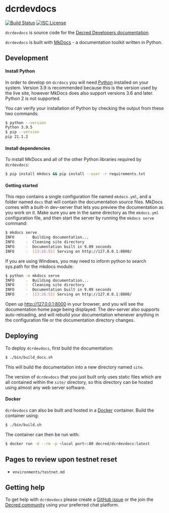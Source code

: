 dcrdevdocs
==========

[![Build Status](https://github.com/decred/dcrdevdocs/workflows/Build%20and%20Test/badge.svg)](https://github.com/decred/dcrdevdocs/actions)
[![ISC License](https://img.shields.io/badge/license-ISC-blue.svg)](http://copyfree.org)

`dcrdevdocs` is source code for the [Decred Developers documentation](https://devdocs.decred.org).

`dcrdevdocs` is built with [MkDocs](https://www.mkdocs.org/) - a documentation toolkit written in Python.

## Development

#### Install Python

In order to develop on `dcrdocs` you will need [Python](https://www.python.org/)
installed on your system.
Version 3.9 is recommended because this is the version used by the live site,
however MkDocs does also support versions 3.6 and later.
Python 2 is not supported.

You can verify your installation of Python by checking the output from these two
commands:

```bash
$ python --version
Python 3.9.5
$ pip --version
pip 21.1.2
```

#### Install dependencies

To install MkDocs and all of the other Python libraries required by `dcrdevdocs`:

```bash
$ pip install mkdocs && pip install --user -r requirements.txt
```

#### Getting started

This repo contains a single configuration file named `mkdocs.yml`, and a folder named `docs` that will contain the documentation source files. MkDocs comes with a built-in dev-server that lets you preview the documentation as you work on it. Make sure you are in the same directory as the `mkdocs.yml` configuration file, and then start the server by running the `mkdocs serve` command:

```bash
$ mkdocs serve
INFO     -  Building documentation...
INFO     -  Cleaning site directory
INFO     -  Documentation built in 9.09 seconds
INFO     -  [13:26:55] Serving on http://127.0.0.1:8000/
```

If you are using Windows, you may need to inform python to search sys.path for the mkdocs module:

```bash
$ python -m mkdocs serve
INFO     -  Building documentation...
INFO     -  Cleaning site directory
INFO     -  Documentation built in 9.09 seconds
INFO     -  [13:26:55] Serving on http://127.0.0.1:8000/
```

Open up <http://127.0.0.1:8000> in your browser, and you will see the documentation home page being displayed. The dev-server also supports auto-reloading, and will rebuild your documentation whenever anything in the configuration file or the documentation directory changes.

## Deploying

To deploy `dcrdevdocs`, first build the documentation:

```bash
$ ./bin/build_docs.sh
```

This will build the documentation into a new directory named `site`.

The version of `dcrdevdocs` that you just built only uses static files which are all contained within the `site/` directory, so this directory can be hosted using almost any web server software.

#### Docker

`dcrdevdocs` can also be built and hosted in a [Docker](https://www.docker.com/) container. Build the container using:

```bash
$ ./bin/build.sh
```

The container can then be run with:

```bash
$ docker run -d --rm -p <local port>:80 decred/dcrdevdocs:latest
```

## Pages to review upon testnet reset

- `environments/testnet.md`

## Getting help

To get help with `dcrdevdocs` please create a [GitHub issue](https://github.com/decred/dcrdevdocs/issues) or the join the [Decred community](https://decred.org/community/) using your preferred chat platform.
